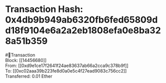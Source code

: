 
Transaction Hash: 0x4db9b949ab6320fb6fed65809dd18f9104e6a2a2eb1808efa0e8ba328a51b359
====================================================================================
  
#💸Transaction  
Block: [[14456680]]  
From: [[0xd9e1ce17f2641f24ae83637ab66a2cca9c378b9f]]  
To: [[0xc02aaa39b223fe8d0a0e5c4f27ead9083c756cc2]]  
Transferred: 0.01 Ether